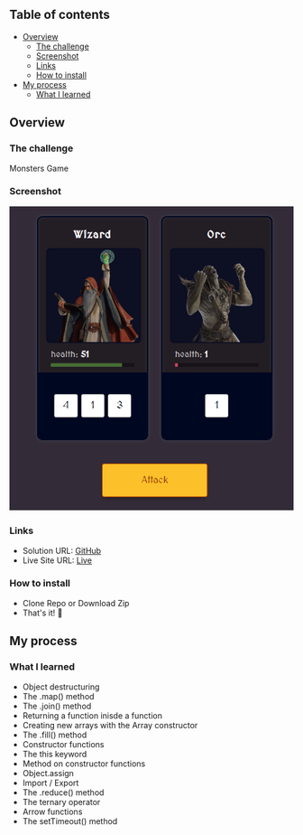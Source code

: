 ## Table of contents

- [Overview](#overview)
  - [The challenge](#the-challenge)
  - [Screenshot](#screenshot)
  - [Links](#links)
  - [How to install](#how-to-install)
- [My process](#my-process)
  - [What I learned](#What-I-learned)

## Overview

### The challenge
Monsters Game

### Screenshot

![screenshot](./images/screenshoot.PNG)

### Links

- Solution URL: [GitHub](https://github.com/memo-ibrahim-alean/Monsters-Game)
- Live Site URL: [Live](https://memo-ibrahim-alean.github.io/Monsters-Game/)

### How to install

- Clone Repo or Download Zip
- That's it! 🎉

## My process

### What I learned

- Object destructuring
- The .map() method
- The .join() method
- Returning a function inisde a function
- Creating new arrays with the Array constructor
- The .fill() method
- Constructor functions
- The this keyword
- Method on constructor functions
- Object.assign
- Import / Export
- The .reduce() method
- The ternary operator
- Arrow functions
- The setTimeout() method
